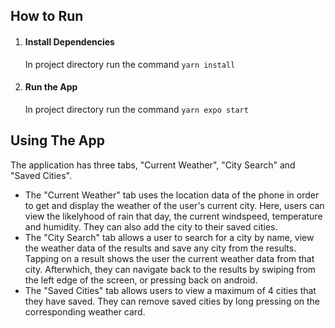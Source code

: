 ## How to Run

<ol>
  <li>  
    <h4>Install Dependencies</h4>
    <p>In project directory run the command <code>yarn install</code>
  </li>  
  <li>
    <h4> Run the App </h4>
      In project directory run the command <code>yarn expo start</code></li>
</ol>

## Using The App
The application has three tabs, "Current Weather", "City Search" and "Saved Cities". 

<ul>
  <li>
    The "Current Weather" tab uses the location data of the phone in order to get and display the weather of the user's current city. Here, users can view the likelyhood of rain that day, the current windspeed, temperature and humidity. They can also add the city to their saved cities.
  </li>
  <li>The "City Search" tab allows a user to search for a city by name, view the weather data of the results and save any city from the results. Tapping on a result shows the user the current weather data from that city. Afterwhich, they can navigate back to the results by swiping from the left edge of the screen, or pressing back on android.</li>
  <li>The "Saved Cities" tab allows users to view a maximum of 4 cities that they have saved. They can remove saved cities by long pressing on the corresponding weather card.</li>
</ul>


